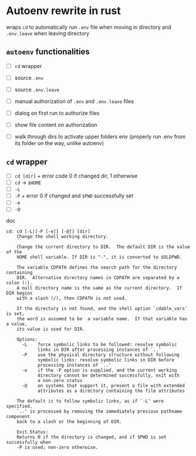 # Autoenv rewrite in rust

wraps `cd` to automatically run `.env` file when moving in directory and `.env.leave` when leaving directory

## `autoenv` functionalities

-[ ] `cd` wrapper
-[ ] source `.env`
-[ ] source `.env.leave`
-[ ] manual authorization of `.env` and `.env.leave` files
-[ ] dialog on first run to authorize files
-[ ] show file content on authorization

-[ ] walk through dirs to activate upper folders env (properly run .env from its folder on the way, unlike autoenv)

## `cd` wrapper

-[ ] `cd [dir]` + error code 0 if changed dir, 1 otherwise
-[ ] `cd` -> `$HOME`
-[ ] `-L`
-[ ] `-P` + error 0 if changed and `$PWD` successfully set
-[ ] `-e`
-[ ] `-@`

doc
```
cd: cd [-L|[-P [-e]] [-@]] [dir]
    Change the shell working directory.
    
    Change the current directory to DIR.  The default DIR is the value of the
    HOME shell variable. If DIR is "-", it is converted to $OLDPWD.
    
    The variable CDPATH defines the search path for the directory containing
    DIR.  Alternative directory names in CDPATH are separated by a colon (:).
    A null directory name is the same as the current directory.  If DIR begins
    with a slash (/), then CDPATH is not used.
    
    If the directory is not found, and the shell option `cdable_vars' is set,
    the word is assumed to be  a variable name.  If that variable has a value,
    its value is used for DIR.
    
    Options:
      -L	force symbolic links to be followed: resolve symbolic
    		links in DIR after processing instances of `..'
      -P	use the physical directory structure without following
    		symbolic links: resolve symbolic links in DIR before
    		processing instances of `..'
      -e	if the -P option is supplied, and the current working
    		directory cannot be determined successfully, exit with
    		a non-zero status
      -@	on systems that support it, present a file with extended
    		attributes as a directory containing the file attributes
    
    The default is to follow symbolic links, as if `-L' were specified.
    `..' is processed by removing the immediately previous pathname component
    back to a slash or the beginning of DIR.
    
    Exit Status:
    Returns 0 if the directory is changed, and if $PWD is set successfully when
    -P is used; non-zero otherwise.
```
